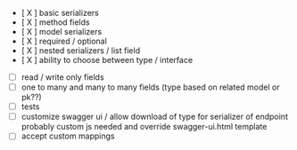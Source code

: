 - [ X ] basic serializers
- [ X ] method fields
- [ X ] model serializers
- [ X ] required / optional
- [ X ] nested serializers / list field
- [ X ] ability to choose between type / interface
- [   ] read / write only fields
- [   ] one to many and many to many fields (type based on related model or pk??)
- [   ] tests
- [   ] customize swagger ui / allow download of type for serializer of endpoint
        probably custom js needed and override swagger-ui.html template
- [   ] accept custom mappings
